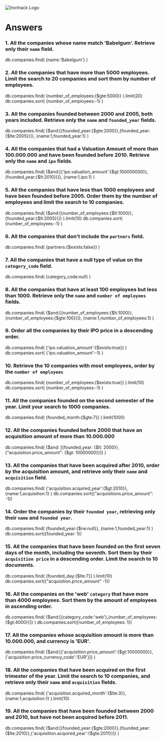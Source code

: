 ![Ironhack Logo](https://i.imgur.com/1QgrNNw.png)

# Answers

### 1. All the companies whose name match 'Babelgum'. Retrieve only their `name` field.

db.companies.find(
{name:'Babelgum'}
)

### 2. All the companies that have more than 5000 employees. Limit the search to 20 companies and sort them by **number of employees**.

db.companies.find(
{number_of_employees:{$gte:5000}}
).limit(20)
db.companies.sort(
{number_of_employees:-1}
)

### 3. All the companies founded between 2000 and 2005, both years included. Retrieve only the `name` and `founded_year` fields.

db.companies.find(
{$and:[{founded_year:{$gte:2000}},{founded_year:{$lte:2005}}]},
{name:1,founded_year:1}
)

### 4. All the companies that had a Valuation Amount of more than 100.000.000 and have been founded before 2010. Retrieve only the `name` and `ipo` fields.

db.companies.find(
{$and:[{'ipo.valuation_amount':{$gt:100000000}},{founded_year:{$lt:2010}}]},
{name:1,ipo:1}
)

### 5. All the companies that have less than 1000 employees and have been founded before 2005. Order them by the number of employees and limit the search to 10 companies.

db.companies.find(
{$and:[{number_of_employees:{$lt:1000}},{founded_year:{$lt:2005}}]}
).limit(10)
db.companies.sort(
{number_of_employees:-1}
)

### 6. All the companies that don't include the `partners` field.

db.companies.find(
{partners:{$exists:false}}
)

### 7. All the companies that have a null type of value on the `category_code` field.

db.companies.find(
{category_code:null}
)

### 8. All the companies that have at least 100 employees but less than 1000. Retrieve only the `name` and `number of employees` fields.

db.companies.find(
{$and:[{number_of_employees:{$lt:1000}},{number_of_employees:{$gte:100}}]},
{name:1,number_of_employees:1}
)

### 9. Order all the companies by their IPO price in a descending order.

db.companies.find(
{'ipo.valuation_amount':{$exists:true}}
)
db.companies.sort(
{'ipo.valuation_amount':-1}
)

### 10. Retrieve the 10 companies with most employees, order by the `number of employees`

db.companies.find(
{number_of_employees:{$exists:true}}
).limit(10)
db.companies.sort(
{number_of_employees:-1}
)

### 11. All the companies founded on the second semester of the year. Limit your search to 1000 companies.

db.companies.find(
{founded_month:{$gte:7}}
).limit(1000)

### 12. All the companies founded before 2000 that have an acquisition amount of more than 10.000.000

db.companies.find(
{$and: [{founded_year: {$lt: 2000}}, {"acquisition.price_amount": {$gt: 10000000}}]}
)

### 13. All the companies that have been acquired after 2010, order by the acquisition amount, and retrieve only their `name` and `acquisition` field.

db.companies.find(
{'acquisition.acquired_year':{$gt:2010}},
{name:1,acquisition:1}
)
db.companies.sort({"acquisitions.price_amount": -1})

### 14. Order the companies by their `founded year`, retrieving only their `name` and `founded year`.

db.companies.find(
{founded_year:{$ne:null}},
{name:1,founded_year:1}
)
db.companies.sort({founded_year: 1})

### 15. All the companies that have been founded on the first seven days of the month, including the seventh. Sort them by their `acquisition price` in a descending order. Limit the search to 10 documents.

db.companies.find(
{founded_day:{$lte:7}}
).limit(10)
db.companies.sort({"acquisition.price_amount" -1})

### 16. All the companies on the 'web' `category` that have more than 4000 employees. Sort them by the amount of employees in ascending order.

db.companies.find(
{$and:[{category_code:'web'},{number_of_employees:{$gt:4000}}]}
)
db.companies.sort({number_of_employees: 1})

### 17. All the companies whose acquisition amount is more than 10.000.000, and currency is 'EUR'.

db.companies.find(
{$and:[{'acquisition.price_amount':{$gt:10000000}},{'acquisition.price_currency_code':'EUR'}]}
)

### 18. All the companies that have been acquired on the first trimester of the year. Limit the search to 10 companies, and retrieve only their `name` and `acquisition` fields.

db.companies.find(
{'acquisition.acquired_month':{$lte:3}},
{name:1,acquisition:1}
).limit(10)

### 19. All the companies that have been founded between 2000 and 2010, but have not been acquired before 2011.

db.companies.find(
{$and:[{founded_year:{$gte:2000}},{founded_year:{$lte:2010}},{'acquisition.acquired_year':{$gte:2011}}]}
)
